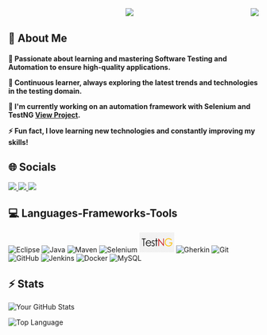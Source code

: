 <img align="right" src="https://visitor-badge.laobi.icu/badge?page_id=hari0101.hari0101" />

<div align="center">
 <img src="https://readme-typing-svg.herokuapp.com/?font=Righteous&size=35&center=true&vCenter=true&width=500&height=70&duration=4000&color=66BB6A&lines=Hi+There!+👋;+I'm+Hari+Prasath!;"
  </div>
<h2 align="left">💫 About Me</h2>

<h4 align="left">
 
🚀 Passionate about learning and mastering **Software Testing** and Automation to ensure high-quality applications.  

🌱 Continuous learner, always exploring the latest trends and technologies in the testing domain.  

🔧 I'm currently working on an automation framework with Selenium and TestNG [View Project](https://github.com/hari0101/Luma-WebApp-QA-Testing.git).

⚡ Fun fact,  **I love learning new technologies and constantly improving my skills!**
 </h4>
 
<h2 align="left">🌐 Socials</h2>

<div align="left"> 
  <a href="mailto:hariprasath.qa@gmail.com">
    <img src="https://img.shields.io/badge/Gmail-333333?style=for-the-badge&logo=gmail&logoColor=red" />
  </a>
  <a href="https://www.linkedin.com/in/hari-prasath-233580338">
    <img src="https://img.shields.io/badge/LinkedIn-0077B5?style=for-the-badge&logo=linkedin&logoColor=white" target="_blank" />
  </a>
  <a href="https://hari0101.github.io/my-portfolio/" target="_blank">
     <img src="https://img.shields.io/badge/Portfolio-FF5722?style=for-the-badge&logo=todoist&logoColor=white" target="_blank" />
  </a>
</div>

<h2 align="left">💻 Languages-Frameworks-Tools</h2>
<div align="left">
  <img src="https://skillicons.dev/icons?i=eclipse" alt="Eclipse" title="Eclipse" />
  <img src="https://skillicons.dev/icons?i=java" alt="Java" title="Java" />
  <img src="https://skillicons.dev/icons?i=maven" alt="Maven" title="Maven" />
  <img src="https://skillicons.dev/icons?i=selenium" alt="Selenium" title="Selenium" />
  <img src="https://github.com/hari0101/hari0101/blob/main/images/TestNG.png" width="70" height="40" alt="TestNG" title="TestNG"/>
  <img src="https://skillicons.dev/icons?i=gherkin" alt="Gherkin" title="Cucumber" />
  <img src="https://skillicons.dev/icons?i=git" alt="Git" title="Git" />
  <img src="https://skillicons.dev/icons?i=github" alt="GitHub" title="GitHub" />
  <img src="https://skillicons.dev/icons?i=jenkins" alt="Jenkins" title="Jenkins" />
  <img src="https://skillicons.dev/icons?i=docker" alt="Docker" title="Docker" />
  <img src="https://skillicons.dev/icons?i=mysql" alt="MySQL" title="MySQL" />	
</div>
<h2 align="left">⚡ Stats</h2>
<p align="left">
  <img src="https://github-readme-stats.vercel.app/api?username=hari0101&show_icons=true&count_private=true&hide=prs&theme=dark" alt="Your GitHub Stats">
</p>
<p align="left">
  <img src="https://github-readme-stats.vercel.app/api/top-langs/?username=hari0101&layout=compact&theme=dark&hide=html,css&langs_count=1" alt="Top Language" />
</p>



